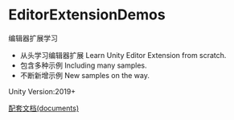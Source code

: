 # EditorExtensionDemos
编辑器扩展学习

- 从头学习编辑器扩展 Learn Unity Editor Extension from scratch.
- 包含多种示例 Including many samples.
- 不断新增示例 New samples on the way.


Unity Version:2019+


[配套文档(documents)](https://github.com/jewis123/LearningMD/tree/master/Unity%E6%8E%A2%E7%A9%B6/%E7%BC%96%E8%BE%91%E5%99%A8%E6%89%A9%E5%B1%95)
